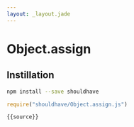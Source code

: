 ```yaml
---
layout: _layout.jade
---
```


# Object.assign

## Instillation

```sh
npm install --save shouldhave
```

```js
require("shouldhave/Object.assign.js")
```

```js
{{source}}
```